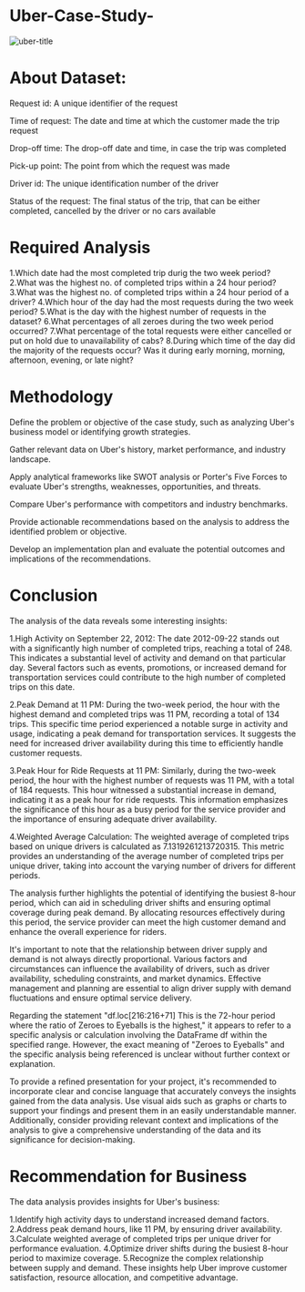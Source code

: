 # Uber-Case-Study-
![uber-title](https://github.com/Payal03Gawande/Uber-Case-Study-/assets/132563037/fab66ea9-e9d3-4645-84e1-13f496587317)
# About Dataset:
Request id: A unique identifier of the request

Time of request: The date and time at which the customer made the trip request

Drop-off time: The drop-off date and time, in case the trip was completed

Pick-up point: The point from which the request was made

Driver id: The unique identification number of the driver

Status of the request: The final status of the trip, that can be either completed, cancelled by the driver or no cars available
# Required Analysis
1.Which date had the most completed trip durig the two week period?
2.What was the highest no. of completed trips within a 24 hour period?
3.What was the highest no. of completed trips within a 24 hour period of a driver?
4.Which hour of the day had the most requests during the two week period?
5.What is the day with the highest number of requests in the dataset?
6.What percentages of all zeroes during the two week period occurred?
7.What percentage of the total requests were either cancelled or put on hold due to unavailability of cabs?
8.During which time of the day did the majority of the requests occur? Was it during early morning, morning, afternoon, evening, or late night?

# Methodology
Define the problem or objective of the case study, such as analyzing Uber's business model or identifying growth strategies.

Gather relevant data on Uber's history, market performance, and industry landscape.

Apply analytical frameworks like SWOT analysis or Porter's Five Forces to evaluate Uber's strengths, weaknesses, opportunities, and threats.

Compare Uber's performance with competitors and industry benchmarks.

Provide actionable recommendations based on the analysis to address the identified problem or objective.

Develop an implementation plan and evaluate the potential outcomes and implications of the recommendations.

# Conclusion
The analysis of the data reveals some interesting insights:

1.High Activity on September 22, 2012: The date 2012-09-22 stands out with a significantly high number of completed trips, reaching a total of 248. This indicates a substantial level of activity and demand on that particular day. Several factors such as events, promotions, or increased demand for transportation services could contribute to the high number of completed trips on this date.

2.Peak Demand at 11 PM: During the two-week period, the hour with the highest demand and completed trips was 11 PM, recording a total of 134 trips. This specific time period experienced a notable surge in activity and usage, indicating a peak demand for transportation services. It suggests the need for increased driver availability during this time to efficiently handle customer requests.

3.Peak Hour for Ride Requests at 11 PM: Similarly, during the two-week period, the hour with the highest number of requests was 11 PM, with a total of 184 requests. This hour witnessed a substantial increase in demand, indicating it as a peak hour for ride requests. This information emphasizes the significance of this hour as a busy period for the service provider and the importance of ensuring adequate driver availability.

4.Weighted Average Calculation: The weighted average of completed trips based on unique drivers is calculated as 7.1319261213720315. This metric provides an understanding of the average number of completed trips per unique driver, taking into account the varying number of drivers for different periods.

The analysis further highlights the potential of identifying the busiest 8-hour period, which can aid in scheduling driver shifts and ensuring optimal coverage during peak demand. By allocating resources effectively during this period, the service provider can meet the high customer demand and enhance the overall experience for riders.

It's important to note that the relationship between driver supply and demand is not always directly proportional. Various factors and circumstances can influence the availability of drivers, such as driver availability, scheduling constraints, and market dynamics. Effective management and planning are essential to align driver supply with demand fluctuations and ensure optimal service delivery.

Regarding the statement "df.loc[216:216+71] This is the 72-hour period where the ratio of Zeroes to Eyeballs is the highest," it appears to refer to a specific analysis or calculation involving the DataFrame df within the specified range. However, the exact meaning of "Zeroes to Eyeballs" and the specific analysis being referenced is unclear without further context or explanation.

To provide a refined presentation for your project, it's recommended to incorporate clear and concise language that accurately conveys the insights gained from the data analysis. Use visual aids such as graphs or charts to support your findings and present them in an easily understandable manner. Additionally, consider providing relevant context and implications of the analysis to give a comprehensive understanding of the data and its significance for decision-making.

# Recommendation for Business
The data analysis provides insights for Uber's business:

1.Identify high activity days to understand increased demand factors.
2.Address peak demand hours, like 11 PM, by ensuring driver availability.
3.Calculate weighted average of completed trips per unique driver for performance evaluation.
4.Optimize driver shifts during the busiest 8-hour period to maximize coverage.
5.Recognize the complex relationship between supply and demand.
These insights help Uber improve customer satisfaction, resource allocation, and competitive advantage.







